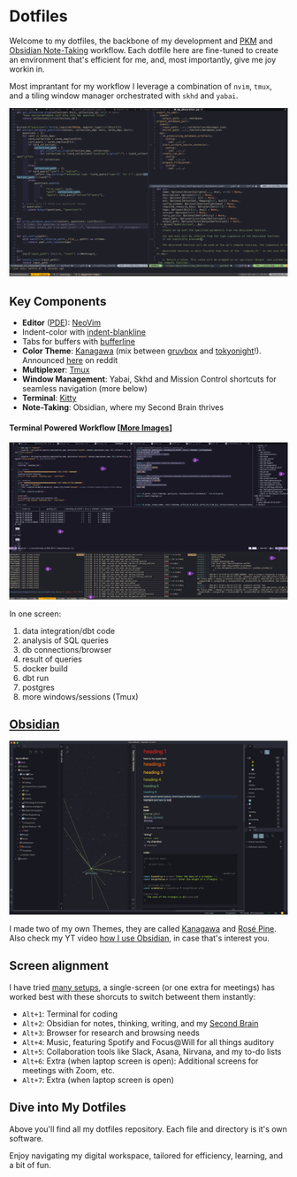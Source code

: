 
# Dotfiles

Welcome to my dotfiles, the backbone of my development and [PKM](https://www.ssp.sh/blog/pkm-workflow-for-a-deeper-life/) and [Obsidian Note-Taking](https://www.ssp.sh/blog/obsidian-note-taking-workflow/) workflow. Each dotfile here are fine-tuned to create an environment that's efficient for me, and, most importantly, give me joy workin in.

Most imprantant for my workflow I leverage a combination of `nvim`, `tmux`, and a tiling window manager orchestrated with `skhd` and `yabai`.

![Neovim, Tmux, and Kitty](_images/nvim_tmux_220701.png)


## Key Components
- **Editor** ([PDE](https://youtu.be/QMVIJhC9Veg)): [NeoVim](https://neovim.io/)
- Indent-color with [indent-blankline](https://github.com/lukas-reineke/indent-blankline.nvim)
- Tabs for buffers with [bufferline](https://github.com/akinsho/bufferline.nvim)
- **Color Theme**: [Kanagawa](https://github.com/rebelot/kanagawa.nvim) (mix between [gruvbox](https://github.com/morhetz/gruvbox) and [tokyonight](https://github.com/folke/tokyonight.nvim)!). Announced [here](https://www.reddit.com/r/neovim/comments/rm92q6/kanagawanvim_if_gruvbox_and_tokyonight_had_a_baby/) on reddit
- **Multiplexer**: [Tmux](https://github.com/tmux/tmux/wiki)
- **Window Management**: Yabai, Skhd and Mission Control shortcuts for seamless navigation (more below)
- **Terminal**: [Kitty](https://github.com/kovidgoyal/kitty)
- **Note-Taking**: Obsidian, where my Second Brain thrives

#### Terminal Powered Workflow [[More Images](https://www.ssp.sh/brain/neovim/#my-setup-images)]
![power of terminal bases workflow](_images/neovim-and-terminal-power.png)

In one screen:
1. data integration/dbt code
2. analysis of SQL queries
3. db connections/browser
4. result of queries
5. docker build
6. dbt run
7. postgres
8. more windows/sessions (Tmux)




## [Obsidian](https://www.ssp.sh/brain/obsidian) 

![](_images/obsidian.jpeg)

I made two of my own Themes, they are called [Kanagawa](https://github.com/sspaeti/obsidian_kanagawa) and [Rosé Pine](https://github.com/sspaeti/obsidian_rose_pine).
Also check my YT video [how I use Obsidian](https://youtu.be/LQasaw4MkqE), in case that's interest you.

## Screen alignment

I have tried [many setups](https://www.ssp.sh/brain/computer-desk-setup-todays-office/), a single-screen (or one extra for meetings) has worked best with these shorcuts to switch betweent them instantly:

- `Alt+1`: Terminal for coding
- `Alt+2`: Obsidian for notes, thinking, writing, and my [Second Brain](https://www.ssp.sh/brain/)
- `Alt+3`: Browser for research and browsing needs
- `Alt+4`: Music, featuring Spotify and Focus@Will for all things auditory
- `Alt+5`: Collaboration tools like Slack, Asana, Nirvana, and my to-do lists
- `Alt+6`: Extra (when laptop screen is open): Additional screens for meetings with Zoom, etc.
- `Alt+7`: Extra (when laptop screen is open)


## Dive into My Dotfiles
Above you'll find all my dotfiles repository. Each file and directory is it's own software.


Enjoy navigating my digital workspace, tailored for efficiency, learning, and a bit of fun.

